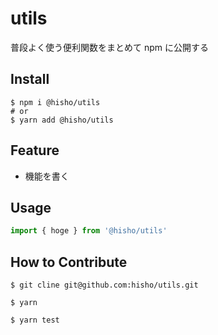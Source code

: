 # utils

普段よく使う便利関数をまとめて npm に公開する

## Install

```shell
$ npm i @hisho/utils
# or
$ yarn add @hisho/utils
```

## Feature

- 機能を書く

## Usage

```ts
import { hoge } from '@hisho/utils'
```

## How to Contribute

```shell
$ git cline git@github.com:hisho/utils.git
```

```shell
$ yarn
```

```shell
$ yarn test
```
